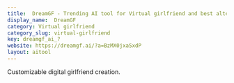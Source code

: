 ```yaml
---
title:  DreamGF - Trending AI tool for Virtual girlfriend and best alternatives
display_name:  DreamGF
category: Virtual girlfriend
category_slug: virtual-girlfriend
key: dreamgf_ai_?
website: https://dreamgf.ai/?a=BzMX0jxaSxdP
layout: aitool
---
```


Customizable digital girlfriend creation.
